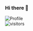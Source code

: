 ### Hi there 👋
![Profile](https://github-readme-stats.vercel.app/api?username=onewesong&show_icons=true&theme=radical)
</br>
![visitors](https://visitor-badge.laobi.icu/badge?page_id=onewesong.onewesong)

<!--
**onewesong/onewesong** is a ✨ _special_ ✨ repository because its `README.md` (this file) appears on your GitHub profile.

Here are some ideas to get you started:

- 🔭 I’m currently working on ...
- 🌱 I’m currently learning ...
- 👯 I’m looking to collaborate on ...
- 🤔 I’m looking for help with ...
- 💬 Ask me about ...
- 📫 How to reach me: ...
- 😄 Pronouns: ...
- ⚡ Fun fact: ...
-->
